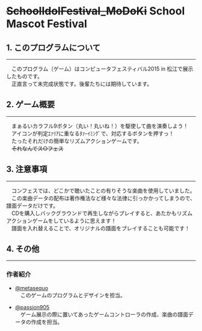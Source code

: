 ~~SchoolIdolFestival_MoDoKi~~
School Mascot Festival
=========================

## 1. このプログラムについて
---
　このプログラム（ゲーム）はコンピュータフェスティバル2015 in 松江で展示したものです。  
　正直言って未完成状態です。後輩たちには期待しています。  
  
## 2. ゲーム概要
---
　まぁるいカラフル9ボタン（丸い！丸いね！）を駆使して曲を演奏しよう！  
　アイコンが判定ｴｧﾘｱに重なるﾀｧｰｲﾐﾝｸﾞで、対応するボタンを押すっ！  
　たったそれだけの簡単なリズムアクションゲームです。  
　~~それなんてス○フェス~~  
  
## 3. 注意事項
---
　コンフェスでは、どこかで聴いたことの有りそうな楽曲を使用していました。  
　この楽曲データの配布は著作権法など様々な法律に引っかかってしまうので、譜面データだけです。  
　CDを購入しバックグラウンドで再生しながらプレイすると、あたかもリズムアクションゲームをしているように思えます！  
　譜面を入れ替えることで、オリジナルの譜面をプレイすることも可能です！  

## 4. その他
---
### 作者紹介
* [@metasequo](https://twitter.com/metasequo "Twitter@metasequo")  
　このゲームのプログラムとデザインを担当。  
  
* [@passion905](https://twitter.com/passion905 "Twitter@passion905")  
　ゲーム展示の際に置いてあったゲームコントローラの作成、楽曲の譜面データの作成を担当。  

